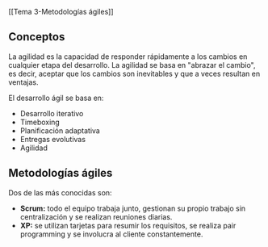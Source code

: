 [[Tema 3-Metodologías ágiles]]

## Conceptos 
La agilidad es la capacidad de responder rápidamente a los cambios en cualquier etapa del desarrollo. La agilidad se basa en "abrazar el cambio", es decir, aceptar que los cambios son inevitables y que a veces resultan en ventajas.

El desarrollo ágil se basa en:
+ Desarrollo iterativo
+ Timeboxing
+ Planificación adaptativa
+ Entregas evolutivas
+ Agilidad

## Metodologías ágiles
Dos de las más conocidas son:
+ **Scrum:** todo el equipo trabaja junto, gestionan su propio trabajo sin centralización y se realizan reuniones diarias.
+ **XP:** se utilizan tarjetas para resumir los requisitos, se realiza pair programming y se involucra al cliente constantemente.


